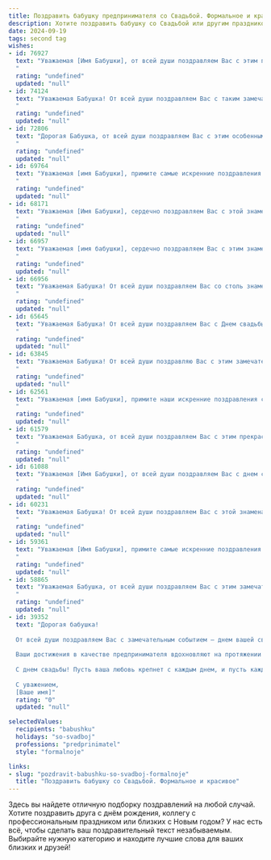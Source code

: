 ```yaml
---
title: Поздравить бабушку предпринимателя со Свадьбой. Формальное и красивое
description: Хотите поздравить бабушку со Свадьбой или другим праздником? Наш ИИ создаст незабываемое поздравление, а вы обязательно выделитесь среди других.  
date: 2024-09-19
tags: second tag
wishes:
- id: 76927
  text: "Уважаемая [Имя Бабушки], от всей души поздравляем Вас с этим прекрасным днем! Желаем Вам крепкого здоровья, семейного счастья и благополучия! Пусть Ваша жизнь будет наполнена радостью, любовью и успехами. Пусть Ваше предпринимательское дело процветает, принося Вам удовлетворение и благосостояние!
  "
  rating: "undefined"
  updated: "null"
- id: 74124
  text: "Уважаемая Бабушка! От всей души поздравляем Вас с таким замечательным событием! Желаем Вам крепкой любви, счастья и благополучия в новой семейной жизни. Пусть Ваш предпринимательский талант приносит Вам успех и процветание, а новый этап жизни будет полон радости и ярких впечатлений!
  "
  rating: "undefined"
  updated: "null"
- id: 72806
  text: "Дорогая Бабушка, от всей души поздравляем Вас с этим особенным днем! Желаем Вам долгих лет счастливой семейной жизни, крепкого здоровья, благополучия и процветания. Пусть Ваш бизнес процветает, а Ваши мечты сбываются!
  "
  rating: "undefined"
  updated: "null"
- id: 69764
  text: "Уважаемая [имя Бабушки], примите самые искренние поздравления с днем свадьбы! Желаем Вам и Вашему супругу долгих лет совместной жизни, наполненной любовью, счастьем и взаимопониманием. Пусть Ваша семейная жизнь будет процветающей, а Ваши предпринимательские начинания продолжат приносить успех и благополучие.
  "
  rating: "undefined"
  updated: "null"
- id: 68171
  text: "Уважаемая [Имя Бабушки], сердечно поздравляем Вас с этой знаменательной датой! Желаем Вам счастья, любви и долгих лет жизни в кругу любящих людей.  Пусть Ваше предпринимательское дело процветает, принося Вам радость и успех.
  "
  rating: "undefined"
  updated: "null"
- id: 66957
  text: "Уважаемая [имя бабушки], сердечно поздравляем Вас с этим знаменательным днем – днем свадьбы! Желаем Вам океана любви, крепкого здоровья, счастья и благополучия на долгие годы совместной жизни. Пусть Ваш предпринимательский путь будет успешным и процветающим, а каждый день будет наполнен радостью и благодатью!
  "
  rating: "undefined"
  updated: "null"
- id: 66956
  text: "Уважаемая Бабушка! От всей души поздравляем Вас со столь знаменательным событием - Свадьбой! Желаем Вам и Вашему супругу долгих лет совместной жизни, наполненных любовью, счастьем и благополучием. Пусть Ваш бизнес процветает, а каждый день приносит новые успехи и радость!
  "
  rating: "undefined"
  updated: "null"
- id: 65645
  text: "Уважаемая Бабушка! От всей души поздравляем Вас с Днем свадьбы! Желаем Вам долгих лет совместной жизни, наполненных любовью, счастьем и благополучием. Пусть Ваша предпринимательская деятельность процветает, а Ваш дом всегда будет полон радости и уюта!
  "
  rating: "undefined"
  updated: "null"
- id: 63845
  text: "Уважаемая Бабушка! От всей души поздравляю Вас с этим замечательным событием - Вашей свадьбой! Желаю Вам долгих лет счастливой семейной жизни, наполненной любовью, взаимопониманием и радостью. Пусть Ваша предпринимательская жилка всегда приносит удачу и процветание, а в Вашем доме царит мир и благополучие.
  "
  rating: "undefined"
  updated: "null"
- id: 62561
  text: "Уважаемая [имя Бабушки], примите наши искренние поздравления с этим значимым для Вас днем – днем Вашей свадьбы! Желаем Вам и Вашему супругу долгих лет совместной жизни, наполненных любовью, взаимопониманием и счастьем. Пусть предпринимательский успех Вашего дела всегда будет удачным и приносит Вам радость.
  "
  rating: "undefined"
  updated: "null"
- id: 61579
  text: "Уважаемая Бабушка, от всей души поздравляем Вас с этим прекрасным днем - днем Вашей свадьбы! Желаем Вам крепкой любви, семейного счастья и процветания. Пусть Ваш предпринимательский путь будет успешным, а дом наполнен радостью и любовью!
  "
  rating: "undefined"
  updated: "null"
- id: 61088
  text: "Уважаемая [Имя Бабушки], от всей души поздравляем Вас с днем свадьбы! Желаем Вам крепкой любви, семейного счастья и процветания во всех начинаниях! Пусть Ваш предпринимательский дух всегда приносит удачу и благополучие Вашей семье!
  "
  rating: "undefined"
  updated: "null"
- id: 60231
  text: "Уважаемая Бабушка! От всей души поздравляем Вас с этой знаменательной датой! Желаем Вам крепкого здоровья, радости, любви и процветания! Пусть эта прекрасная свадьба станет ярким и запоминающимся событием в Вашей жизни, как символ Вашего предпринимательского духа и успехов.
  "
  rating: "undefined"
  updated: "null"
- id: 59361
  text: "Уважаемая [Имя Бабушки], примите самые искренние поздравления с этим замечательным днем! Желаем Вам и Вашей семье крепкой любви, процветания и благополучия. Пусть этот день, знаменующий начало Вашей новой жизни в роли предпринимателя, станет ярким стартом для блестящего будущего!
  "
  rating: "undefined"
  updated: "null"
- id: 58865
  text: "Уважаемая Бабушка, от всей души поздравляем Вас с этим замечательным событием - свадьбой! Желаем Вам и Вашему любимому человеку долгих лет счастливой семейной жизни, наполненной любовью, взаимопониманием и радостью. Пусть Ваш предпринимательский успех  расцветает под солнцем семейного счастья!
  "
  rating: "undefined"
  updated: "null"
- id: 39352
  text: "Дорогая бабушка!
  
  От всей души поздравляем Вас с замечательным событием — днем вашей свадьбы! Этот важный шаг, который вы сделали, ознаменует новое восхитительное путешествие, полное любви, счастья и взаимопонимания.
  
  Ваши достижения в качестве предпринимателя вдохновляют на протяжении многих лет, и мы уверены, что в новой жизни вы сможете создать еще более прекрасный и успешный союз. Желаем вам здоровья, семейного благополучия и теплоты в каждом мгновении, которое вы проведете вместе.
  
  С днем свадьбы! Пусть ваша любовь крепнет с каждым днем, и пусть каждый день приносит радость и гармонию в ваш общий дом.
  
  С уважением,
  [Ваше имя]"
  rating: "0"
  updated: "null"

selectedValues:
  recipients: "babushku"
  holidays: "so-svadboj"
  professions: "predprinimatel"
  style: "formalnoje"

links:
- slug: "pozdravit-babushku-so-svadboj-formalnoje"
  title: "Поздравить бабушку со Свадьбой. Формальное и красивое"
---
```


Здесь вы найдете отличную подборку поздравлений на любой случай. 
Хотите поздравить друга с днём рождения, коллегу с профессиональным праздником или близких с Новым годом? У нас есть всё, чтобы сделать ваш поздравительный текст незабываемым. Выбирайте нужную категорию и находите лучшие слова для ваших близких и друзей!
